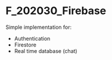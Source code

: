# F_202030_Firebase

Simple implementation for:   
- Authentication   
- Firestore
- Real time database (chat)
